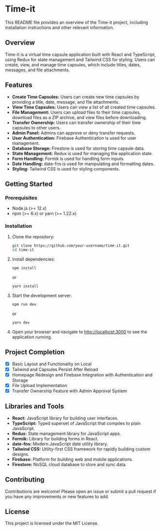 # Time-it

This README file provides an overview of the Time-it project, including installation instructions and other relevant information.

## Overview

Time-it is a virtual time capsule application built with React and TypeScript, using Redux for state management and Tailwind CSS for styling. Users can create, view, and manage time capsules, which include titles, dates, messages, and file attachments.

## Features

- **Create Time Capsules:** Users can create new time capsules by providing a title, date, message, and file attachments.
- **View Time Capsules:** Users can view a list of all created time capsules.
- **File Management:** Users can upload files to their time capsules, download files as a ZIP archive, and view files before downloading.
- **Transfer Ownership:** Users can transfer ownership of their time capsules to other users.
- **Admin Panel:** Admins can approve or deny transfer requests.
- **User Authentication:** Firebase Authentication is used for user management.
- **Database Storage:** Firestore is used for storing time capsule data.
- **State Management:** Redux is used for managing the application state.
- **Form Handling:** Formik is used for handling form inputs.
- **Date Handling:** date-fns is used for manipulating and formatting dates.
- **Styling:** Tailwind CSS is used for styling components.

## Getting Started

### Prerequisites

- Node.js (>= 12.x)
- npm (>= 6.x) or yarn (>= 1.22.x)

### Installation

1. Clone the repository:
    ```bash
    git clone https://github.com/your-username/time-it.git
    cd time-it
    ```
2. Install dependencies:
    ```bash
    npm install
    ```
    or
    ```bash
    yarn install
    ```
3. Start the development server:
    ```bash
    npm run dev
    ```
    or
    ```bash
    yarn dev
    ```
4. Open your browser and navigate to [http://localhost:3000](http://localhost:3000) to see the application running.

## Project Completion

- [x] Basic Layout and Functionality on Local
- [x] Tailwind and Capsules Persist After Reload
- [x] Homepage Redesign and Firebase Integration with Authentication and Storage
- [x] File Upload Implementation
- [x] Transfer Ownership Feature with Admin Approval System

## Libraries and Tools

- **React:** JavaScript library for building user interfaces.
- **TypeScript:** Typed superset of JavaScript that compiles to plain JavaScript.
- **Redux:** State management library for JavaScript apps.
- **Formik:** Library for building forms in React.
- **date-fns:** Modern JavaScript date utility library.
- **Tailwind CSS:** Utility-first CSS framework for rapidly building custom designs.
- **Firebase:** Platform for building web and mobile applications.
- **Firestore:** NoSQL cloud database to store and sync data.

## Contributing

Contributions are welcome! Please open an issue or submit a pull request if you have any improvements or new features to add.

## License

This project is licensed under the MIT License.
